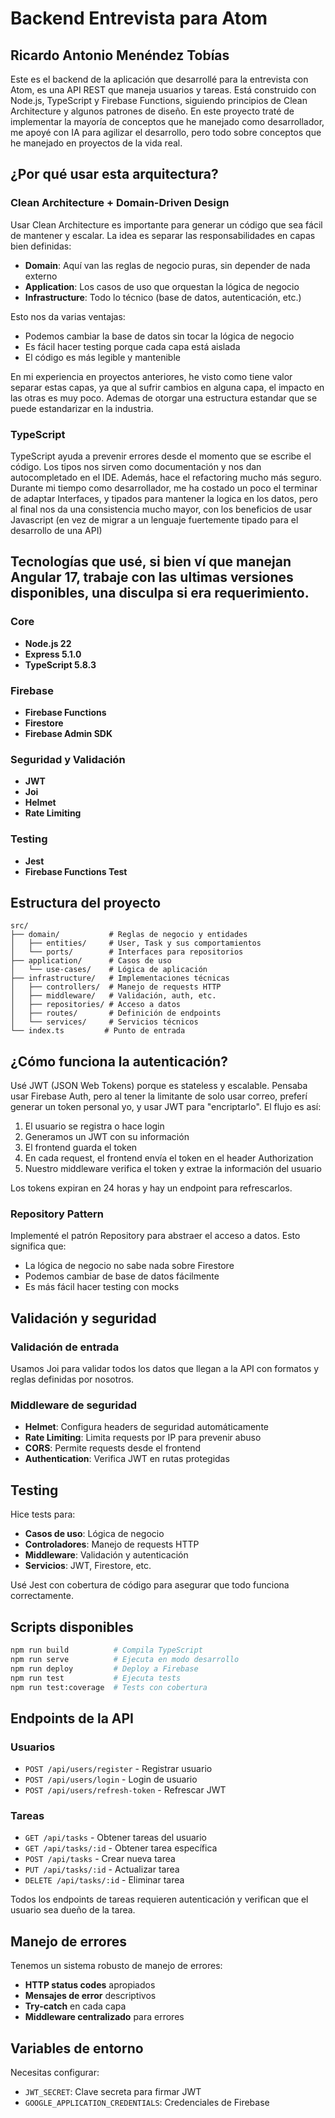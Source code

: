 # Backend Entrevista para Atom
## Ricardo Antonio Menéndez Tobías

Este es el backend de la aplicación que desarrollé para la entrevista con Atom, es una API REST que maneja usuarios y tareas. Está construido con Node.js, TypeScript y Firebase Functions, siguiendo principios de Clean Architecture y algunos patrones de diseño. En este proyecto traté de implementar la mayoría de conceptos que he manejado como desarrollador, me apoyé con IA para agilizar el desarrollo, pero todo sobre conceptos que he manejado en proyectos de la vida real. 

## ¿Por qué usar esta arquitectura?

### Clean Architecture + Domain-Driven Design

Usar Clean Architecture es importante para generar un código que sea fácil de mantener y escalar. La idea es separar las responsabilidades en capas bien definidas:

- **Domain**: Aquí van las reglas de negocio puras, sin depender de nada externo
- **Application**: Los casos de uso que orquestan la lógica de negocio
- **Infrastructure**: Todo lo técnico (base de datos, autenticación, etc.)

Esto nos da varias ventajas:
- Podemos cambiar la base de datos sin tocar la lógica de negocio
- Es fácil hacer testing porque cada capa está aislada
- El código es más legible y mantenible

En mi experiencia en proyectos anteriores, he visto como tiene valor separar estas capas, ya que al sufrir cambios en alguna capa, el impacto en las otras es muy poco. Ademas de otorgar una estructura estandar que se puede estandarizar en la industria. 

### TypeScript

TypeScript ayuda a prevenir errores desde el momento que se escribe el código. Los tipos nos sirven como documentación y nos dan autocompletado en el IDE. Además, hace el refactoring mucho más seguro. Durante mi tiempo como desarrollador, me ha costado un poco el terminar de adaptar Interfaces, y tipados para mantener la logica en los datos, pero al final nos da una consistencia mucho mayor, con los beneficios de usar Javascript (en vez de migrar a un lenguaje fuertemente tipado para el desarrollo de una API)

## Tecnologías que usé, si bien ví que manejan Angular 17, trabaje con las ultimas versiones disponibles, una disculpa si era requerimiento.

### Core
- **Node.js 22**
- **Express 5.1.0**
- **TypeScript 5.8.3**

### Firebase
- **Firebase Functions**
- **Firestore**
- **Firebase Admin SDK**

### Seguridad y Validación
- **JWT**
- **Joi**
- **Helmet**
- **Rate Limiting**

### Testing
- **Jest**
- **Firebase Functions Test**

## Estructura del proyecto

```
src/
├── domain/           # Reglas de negocio y entidades
│   ├── entities/     # User, Task y sus comportamientos
│   └── ports/        # Interfaces para repositorios
├── application/      # Casos de uso
│   └── use-cases/    # Lógica de aplicación
├── infrastructure/   # Implementaciones técnicas
│   ├── controllers/  # Manejo de requests HTTP
│   ├── middleware/   # Validación, auth, etc.
│   ├── repositories/ # Acceso a datos
│   ├── routes/       # Definición de endpoints
│   └── services/     # Servicios técnicos
└── index.ts         # Punto de entrada
```

## ¿Cómo funciona la autenticación?

Usé JWT (JSON Web Tokens) porque es stateless y escalable. Pensaba usar Firebase Auth, pero al tener la limitante de solo usar correo, preferí generar un token personal yo, y usar JWT para "encriptarlo". El flujo es así:

1. El usuario se registra o hace login
2. Generamos un JWT con su información
3. El frontend guarda el token
4. En cada request, el frontend envía el token en el header Authorization
5. Nuestro middleware verifica el token y extrae la información del usuario

Los tokens expiran en 24 horas y hay un endpoint para refrescarlos.

### Repository Pattern

Implementé el patrón Repository para abstraer el acceso a datos. Esto significa que:
- La lógica de negocio no sabe nada sobre Firestore
- Podemos cambiar de base de datos fácilmente
- Es más fácil hacer testing con mocks

## Validación y seguridad

### Validación de entrada

Usamos Joi para validar todos los datos que llegan a la API con formatos y reglas definidas por nosotros.

### Middleware de seguridad

- **Helmet**: Configura headers de seguridad automáticamente
- **Rate Limiting**: Limita requests por IP para prevenir abuso
- **CORS**: Permite requests desde el frontend
- **Authentication**: Verifica JWT en rutas protegidas

## Testing

Hice tests para:
- **Casos de uso**: Lógica de negocio
- **Controladores**: Manejo de requests HTTP
- **Middleware**: Validación y autenticación
- **Servicios**: JWT, Firestore, etc.

Usé Jest con cobertura de código para asegurar que todo funciona correctamente.

## Scripts disponibles

```bash
npm run build          # Compila TypeScript
npm run serve          # Ejecuta en modo desarrollo
npm run deploy         # Deploy a Firebase
npm run test           # Ejecuta tests
npm run test:coverage  # Tests con cobertura
```

## Endpoints de la API

### Usuarios
- `POST /api/users/register` - Registrar usuario
- `POST /api/users/login` - Login de usuario
- `POST /api/users/refresh-token` - Refrescar JWT

### Tareas
- `GET /api/tasks` - Obtener tareas del usuario
- `GET /api/tasks/:id` - Obtener tarea específica
- `POST /api/tasks` - Crear nueva tarea
- `PUT /api/tasks/:id` - Actualizar tarea
- `DELETE /api/tasks/:id` - Eliminar tarea

Todos los endpoints de tareas requieren autenticación y verifican que el usuario sea dueño de la tarea.

## Manejo de errores

Tenemos un sistema robusto de manejo de errores:
- **HTTP status codes** apropiados
- **Mensajes de error** descriptivos
- **Try-catch** en cada capa
- **Middleware centralizado** para errores

## Variables de entorno

Necesitas configurar:
- `JWT_SECRET`: Clave secreta para firmar JWT
- `GOOGLE_APPLICATION_CREDENTIALS`: Credenciales de Firebase
